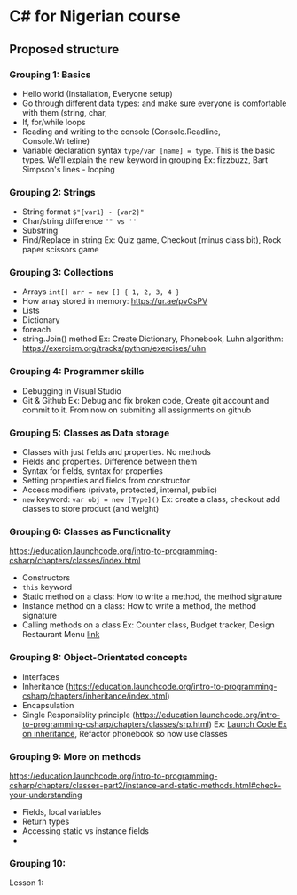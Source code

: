 # C# for Nigerian course

## Proposed structure
### Grouping 1: Basics
- Hello world (Installation, Everyone setup)
- Go through different data types: and make sure everyone is comfortable with them (string, char, 
- If, for/while loops
- Reading and writing to the console (Console.Readline, Console.Writeline)
- Variable declaration syntax `type/var [name] = type`. This is the basic types. We'll explain the new keyword in grouping 
Ex: fizzbuzz, Bart Simpson's lines - looping

### Grouping 2: Strings
- String format `$"{var1} - {var2}"`
- Char/string difference `"" vs ''`
- Substring
- Find/Replace in string
Ex: Quiz game, Checkout (minus class bit), Rock paper scissors game

### Grouping 3: Collections
- Arrays `int[] arr = new [] { 1, 2, 3, 4 }`
- How array stored in memory: https://qr.ae/pvCsPV
- Lists
- Dictionary
- foreach
- string.Join() method
Ex: Create Dictionary, Phonebook, Luhn algorithm: https://exercism.org/tracks/python/exercises/luhn

### Grouping 4: Programmer skills
- Debugging in Visual Studio
- Git & Github
Ex: Debug and fix broken code, Create git account and commit to it. From now on submiting all assignments on github

### Grouping 5: Classes as Data storage
- Classes with just fields and properties. No methods
- Fields and properties. Difference between them
- Syntax for fields, syntax for properties
- Setting properties and fields from constructor
- Access modifiers (private, protected, internal, public)
- `new` keyword: `var obj = new [Type]()`
Ex: create a class, checkout add classes to store product (and weight)


### Grouping 6: Classes as Functionality
https://education.launchcode.org/intro-to-programming-csharp/chapters/classes/index.html
- Constructors
- `this` keyword
- Static method on a class: How to write a method, the method signature
- Instance method on a class: How to write a method, the method signature
- Calling methods on a class
Ex: Counter class, Budget tracker, Design Restaurant Menu [link](https://education.launchcode.org/csharp-web-development/chapters/classes/studio.html)

### Grouping 8: Object-Orientated concepts
- Interfaces
- Inheritance (https://education.launchcode.org/intro-to-programming-csharp/chapters/inheritance/index.html)
- Encapsulation
- Single Responsiblity principle (https://education.launchcode.org/intro-to-programming-csharp/chapters/classes/srp.html)
Ex: [Launch Code Ex on inheritance](https://education.launchcode.org/intro-to-programming-csharp/chapters/inheritance/exercises.html), Refactor phonebook so now use classes


### Grouping 9: More on methods
https://education.launchcode.org/intro-to-programming-csharp/chapters/classes-part2/instance-and-static-methods.html#check-your-understanding
- Fields, local variables
- Return types
- Accessing static vs instance fields
- 

### Grouping 10: 
Lesson 1: 





